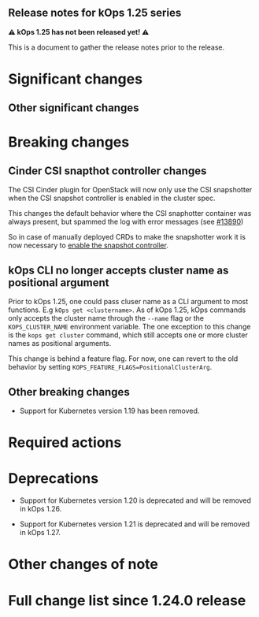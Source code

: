 ## Release notes for kOps 1.25 series

**&#9888; kOps 1.25 has not been released yet! &#9888;**

This is a document to gather the release notes prior to the release.

# Significant changes


## Other significant changes


# Breaking changes

## Cinder CSI snapthot controller changes

The CSI Cinder plugin for OpenStack will now only use the CSI snapshotter when the CSI snapshot controller is enabled in the cluster spec.

This changes the default behavior where the CSI snaphotter container was always present, but spammed the log with error messages (see [#13890](https://github.com/kubernetes/kops/pull/13890))

So in case of manually deployed CRDs to make the snapshotter work it is now necessary to [enable the snapshot controller](https://kops.sigs.k8s.io/addons/#snapshot-controller).

## kOps CLI no longer accepts cluster name as positional argument

Prior to kOps 1.25, one could pass cluser name as a CLI argument to most functions. E.g `kOps get <clustername>`. As of kOps 1.25, kOps commands only accepts the cluster name through the `--name` flag or the `KOPS_CLUSTER_NAME` environment variable. The one exception to this change is the `kops get cluster` command, which still accepts one or more cluster names as positional arguments.

This change is behind a feature flag. For now, one can revert to the old behavior by setting `KOPS_FEATURE_FLAGS=PositionalClusterArg`.

## Other breaking changes

* Support for Kubernetes version 1.19 has been removed.

# Required actions

# Deprecations

* Support for Kubernetes version 1.20 is deprecated and will be removed in kOps 1.26.

* Support for Kubernetes version 1.21 is deprecated and will be removed in kOps 1.27.

# Other changes of note


# Full change list since 1.24.0 release